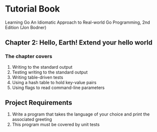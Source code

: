 
# Tutorial Book

Learning Go An Idiomatic Approach to Real-world Go Programming, 2nd Edition (Jon Bodner)

## Chapter 2:  Hello, Earth! Extend your hello world

### The chapter covers

1. Writing to the standard output
2. Testing writing to the standard output
3. Writing table-driven tests
4. Using a hash table to hold key-value pairs
5. Using flags to read command-line parameters

## Project Requirements

1. Write a program that takes the language of your choice and print the associated greeting
2. This program must be covered by unit tests
